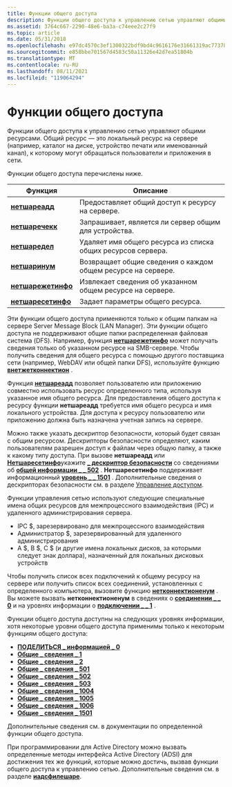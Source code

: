 ```yaml
---
title: Функции общего доступа
description: Функции общего доступа к управлению сетью управляют общими ресурсами. Общий ресурс — это локальный ресурс на сервере (например, каталог на диске, устройство печати или именованный канал), к которому могут обращаться пользователи и приложения в сети.
ms.assetid: 3764c667-2290-48e6-ba3a-c74eee2c27f9
ms.topic: article
ms.date: 05/31/2018
ms.openlocfilehash: e97dc4570c3ef1300322bdf9bd4c9616176e31661319ac77378c61a71667523f
ms.sourcegitcommit: e858bbe701567d4583c50a11326e42d7ea51804b
ms.translationtype: MT
ms.contentlocale: ru-RU
ms.lasthandoff: 08/11/2021
ms.locfileid: "119064294"
---
```

# <a name="share-functions"></a>Функции общего доступа

Функции общего доступа к управлению сетью управляют общими ресурсами. Общий ресурс — это локальный ресурс на сервере (например, каталог на диске, устройство печати или именованный канал), к которому могут обращаться пользователи и приложения в сети.

Функции общего доступа перечислены ниже.



| Функция                                  | Описание                                                          |
|-------------------------------------------|----------------------------------------------------------------------|
| [**нетшареадд**](/windows/desktop/api/lmshare/nf-lmshare-netshareadd)         | Предоставляет общий доступ к ресурсу на сервере.                                       |
| [**нетшаречекк**](/windows/desktop/api/lmshare/nf-lmshare-netsharecheck)     | Запрашивает, является ли сервер общим для устройства.                        |
| [**нетшаредел**](/windows/desktop/api/lmshare/nf-lmshare-netsharedel)         | Удаляет имя общего ресурса из списка общих ресурсов сервера.       |
| [**нетшаринум**](/windows/desktop/api/lmshare/nf-lmshare-netshareenum)       | Возвращает общие сведения о каждом общем ресурсе на сервере.  |
| [**нетшарежетинфо**](/windows/desktop/api/lmshare/nf-lmshare-netsharegetinfo) | Извлекает сведения об указанном общем ресурсе на сервере. |
| [**нетшаресетинфо**](/windows/desktop/api/lmshare/nf-lmshare-netsharesetinfo) | Задает параметры общего ресурса.                                 |



 

Эти функции общего доступа применяются только к общим папкам на сервере Server Message Block (LAN Manager). Эти функции общего доступа не поддерживают общие папки распределенная файловая система (DFS). Например, функция [**нетшарежетинфо**](/windows/desktop/api/lmshare/nf-lmshare-netsharegetinfo) может получать сведения только об указанном ресурсе на SMB-сервере. Чтобы получить сведения для общего ресурса с помощью другого поставщика сети (например, WebDAV или общей папки DFS), используйте функцию [**внетжетконнектион**](/windows/desktop/api/winnetwk/nf-winnetwk-wnetgetconnectiona) .

Функция [**нетшареадд**](/windows/desktop/api/lmshare/nf-lmshare-netshareadd) позволяет пользователю или приложению совместно использовать ресурс определенного типа, используя указанное имя общего ресурса. Для предоставления общего доступа к ресурсу функции **нетшареадд** требуется имя общего ресурса и имя локального устройства. Для доступа к ресурсу пользователю или приложению должна быть назначена учетная запись на сервере.

Можно также указать дескриптор безопасности, который будет связан с общим ресурсом. Дескрипторы безопасности определяют, каким пользователям разрешен доступ к файлам через общую папку, а также к какому типу доступа. При вызове **нетшареадд** или [**Нетшаресетинфо**](/windows/desktop/api/lmshare/nf-lmshare-netsharesetinfo)укажите [**\_ дескриптор безопасности**](/windows/desktop/api/winnt/ns-winnt-security_descriptor) со сведениями об [**общей информации \_ \_ 502**](/windows/desktop/api/lmshare/ns-lmshare-share_info_502) . **Нетшаресетинфо** поддерживает информационный [**уровень \_ \_ 1501**](/windows/desktop/api/lmshare/ns-lmshare-share_info_1501) . Дополнительные сведения о дескрипторах безопасности см. в разделе [Управление доступом](/windows/desktop/SecAuthZ/access-control).

Функции управления сетью используют следующие специальные имена общих ресурсов для межпроцессного взаимодействия (IPC) и удаленного администрирования сервера.

-   IPC $, зарезервировано для межпроцессного взаимодействия
-   Администратор $, зарезервированный для удаленного администрирования
-   A $, B $, C $ (и другие имена локальных дисков, за которыми следует знак доллара), назначенный для локальных дисковых устройств

Чтобы получить список всех подключений к общему ресурсу на сервере или получить список всех соединений, установленных с определенного компьютера, вызовите функцию [**нетконнектионенум**](/windows/desktop/api/lmshare/nf-lmshare-netconnectionenum) . Вы можете вызвать **нетконнектионенум** в сведениях о [**соединении \_ \_ 0**](/windows/desktop/api/lmshare/ns-lmshare-connection_info_0) и на уровнях информации о [**подключении \_ \_ 1**](/windows/desktop/api/lmshare/ns-lmshare-connection_info_1) .

Функции общего доступа доступны на следующих уровнях информации, хотя некоторые уровни общего доступа применимы только к некоторым функциям общего доступа:

-   [**ПОДЕЛИТЬСЯ \_ информацией \_ 0**](/windows/desktop/api/lmshare/ns-lmshare-share_info_0)
-   [**Общие \_ сведения \_ 1**](/windows/desktop/api/lmshare/ns-lmshare-share_info_1)
-   [**Общие \_ сведения \_ 2**](/windows/desktop/api/lmshare/ns-lmshare-share_info_2)
-   [**Общие \_ сведения \_ 501**](/windows/desktop/api/lmshare/ns-lmshare-share_info_501)
-   [**Общие \_ сведения \_ 502**](/windows/desktop/api/lmshare/ns-lmshare-share_info_502)
-   [**Общие \_ сведения \_ 503**](/windows/desktop/api/lmshare/ns-lmshare-share_info_503)
-   [**Общие \_ сведения \_ 1004**](/windows/desktop/api/lmshare/ns-lmshare-share_info_1004)
-   [**Общие \_ сведения \_ 1005**](/windows/desktop/api/lmshare/ns-lmshare-share_info_1005)
-   [**Общие \_ сведения \_ 1006**](/windows/desktop/api/lmshare/ns-lmshare-share_info_1006)
-   [**Общие \_ сведения \_ 1501**](/windows/desktop/api/lmshare/ns-lmshare-share_info_1501)

Дополнительные сведения см. в документации по определенной функции общего доступа.

При программировании для Active Directory можно вызвать определенные методы интерфейса Active Directory (ADSI) для достижения тех же функций, которые можно достичь, вызвав функции общего доступа к управлению сетью. Дополнительные сведения см. в разделе [**иадсфилешаре**](/windows/desktop/api/iads/nn-iads-iadsfileshare).

 

 